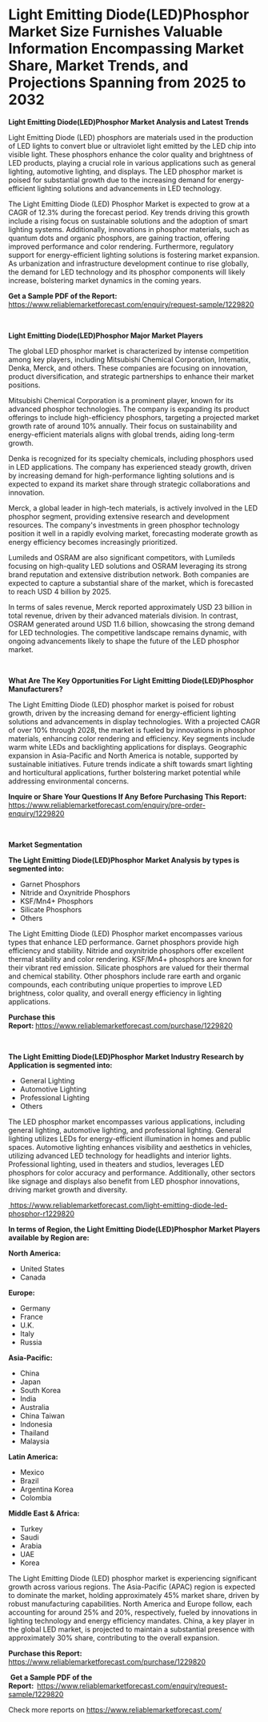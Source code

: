 <p><h1>Light Emitting Diode(LED)Phosphor Market Size Furnishes Valuable Information Encompassing Market Share, Market Trends, and Projections Spanning from 2025 to 2032</h1></p><p><strong>Light Emitting Diode(LED)Phosphor Market Analysis and Latest Trends</strong></p>
<p><p>Light Emitting Diode (LED) phosphors are materials used in the production of LED lights to convert blue or ultraviolet light emitted by the LED chip into visible light. These phosphors enhance the color quality and brightness of LED products, playing a crucial role in various applications such as general lighting, automotive lighting, and displays. The LED phosphor market is poised for substantial growth due to the increasing demand for energy-efficient lighting solutions and advancements in LED technology.</p><p>The Light Emitting Diode (LED) Phosphor Market is expected to grow at a CAGR of 12.3% during the forecast period. Key trends driving this growth include a rising focus on sustainable solutions and the adoption of smart lighting systems. Additionally, innovations in phosphor materials, such as quantum dots and organic phosphors, are gaining traction, offering improved performance and color rendering. Furthermore, regulatory support for energy-efficient lighting solutions is fostering market expansion. As urbanization and infrastructure development continue to rise globally, the demand for LED technology and its phosphor components will likely increase, bolstering market dynamics in the coming years.</p></p>
<p><strong>Get a Sample PDF of the Report:&nbsp;</strong> <a href="https://www.reliablemarketforecast.com/enquiry/request-sample/1229820?utm_campaign=2603&utm_medium=2&utm_source=Github&utm_content=ia&utm_term=03042025&utm_id=light-emitting-diodeledphosphor">https://www.reliablemarketforecast.com/enquiry/request-sample/1229820</a></p>
<p>&nbsp;</p>
<p><strong>Light Emitting Diode(LED)Phosphor Major Market Players</strong></p>
<p><p>The global LED phosphor market is characterized by intense competition among key players, including Mitsubishi Chemical Corporation, Intematix, Denka, Merck, and others. These companies are focusing on innovation, product diversification, and strategic partnerships to enhance their market positions.</p><p>Mitsubishi Chemical Corporation is a prominent player, known for its advanced phosphor technologies. The company is expanding its product offerings to include high-efficiency phosphors, targeting a projected market growth rate of around 10% annually. Their focus on sustainability and energy-efficient materials aligns with global trends, aiding long-term growth.</p><p>Denka is recognized for its specialty chemicals, including phosphors used in LED applications. The company has experienced steady growth, driven by increasing demand for high-performance lighting solutions and is expected to expand its market share through strategic collaborations and innovation.</p><p>Merck, a global leader in high-tech materials, is actively involved in the LED phosphor segment, providing extensive research and development resources. The company's investments in green phosphor technology position it well in a rapidly evolving market, forecasting moderate growth as energy efficiency becomes increasingly prioritized.</p><p>Lumileds and OSRAM are also significant competitors, with Lumileds focusing on high-quality LED solutions and OSRAM leveraging its strong brand reputation and extensive distribution network. Both companies are expected to capture a substantial share of the market, which is forecasted to reach USD 4 billion by 2025.</p><p>In terms of sales revenue, Merck reported approximately USD 23 billion in total revenue, driven by their advanced materials division. In contrast, OSRAM generated around USD 11.6 billion, showcasing the strong demand for LED technologies. The competitive landscape remains dynamic, with ongoing advancements likely to shape the future of the LED phosphor market.</p></p>
<p>&nbsp;</p>
<p><strong>What Are The Key Opportunities For Light Emitting Diode(LED)Phosphor Manufacturers?</strong></p>
<p><p>The Light Emitting Diode (LED) phosphor market is poised for robust growth, driven by the increasing demand for energy-efficient lighting solutions and advancements in display technologies. With a projected CAGR of over 10% through 2028, the market is fueled by innovations in phosphor materials, enhancing color rendering and efficiency. Key segments include warm white LEDs and backlighting applications for displays. Geographic expansion in Asia-Pacific and North America is notable, supported by sustainable initiatives. Future trends indicate a shift towards smart lighting and horticultural applications, further bolstering market potential while addressing environmental concerns.</p></p>
<p><strong>Inquire or Share Your Questions If Any Before Purchasing This Report:</strong> <a href="https://www.reliablemarketforecast.com/enquiry/pre-order-enquiry/1229820?utm_campaign=2603&utm_medium=2&utm_source=Github&utm_content=ia&utm_term=03042025&utm_id=light-emitting-diodeledphosphor">https://www.reliablemarketforecast.com/enquiry/pre-order-enquiry/1229820</a></p>
<p>&nbsp;</p>
<p><strong>Market Segmentation</strong></p>
<p><strong>The Light Emitting Diode(LED)Phosphor Market Analysis by types is segmented into:</strong></p>
<p><ul><li>Garnet Phosphors</li><li>Nitride and Oxynitride Phosphors</li><li>KSF/Mn4+ Phosphors</li><li>Silicate Phosphors</li><li>Others</li></ul></p>
<p><p>The Light Emitting Diode (LED) Phosphor market encompasses various types that enhance LED performance. Garnet phosphors provide high efficiency and stability. Nitride and oxynitride phosphors offer excellent thermal stability and color rendering. KSF/Mn4+ phosphors are known for their vibrant red emission. Silicate phosphors are valued for their thermal and chemical stability. Other phosphors include rare earth and organic compounds, each contributing unique properties to improve LED brightness, color quality, and overall energy efficiency in lighting applications.</p></p>
<p><strong>Purchase this Report:&nbsp;</strong><a href="https://www.reliablemarketforecast.com/purchase/1229820?utm_campaign=2603&utm_medium=2&utm_source=Github&utm_content=ia&utm_term=03042025&utm_id=light-emitting-diodeledphosphor">https://www.reliablemarketforecast.com/purchase/1229820</a></p>
<p>&nbsp;</p>
<p><strong>The Light Emitting Diode(LED)Phosphor Market Industry Research by Application is segmented into:</strong></p>
<p><ul><li>General Lighting</li><li>Automotive Lighting</li><li>Professional Lighting</li><li>Others</li></ul></p>
<p><p>The LED phosphor market encompasses various applications, including general lighting, automotive lighting, and professional lighting. General lighting utilizes LEDs for energy-efficient illumination in homes and public spaces. Automotive lighting enhances visibility and aesthetics in vehicles, utilizing advanced LED technology for headlights and interior lights. Professional lighting, used in theaters and studios, leverages LED phosphors for color accuracy and performance. Additionally, other sectors like signage and displays also benefit from LED phosphor innovations, driving market growth and diversity.</p></p>
<p><a href="https://www.reliablemarketforecast.com/light-emitting-diode-led-phosphor-r1229820?utm_campaign=2603&utm_medium=2&utm_source=Github&utm_content=ia&utm_term=03042025&utm_id=light-emitting-diodeledphosphor">&nbsp;https://www.reliablemarketforecast.com/light-emitting-diode-led-phosphor-r1229820</a></p>
<p><strong>In terms of Region, the Light Emitting Diode(LED)Phosphor Market Players available by Region are:</strong></p>
<p>
    <p> <strong> North America: </strong>
        <ul>
            <li>United States</li>
            <li>Canada</li>
        </ul>
        </p> 
    <p> <strong> Europe: </strong>
        <ul>
            <li>Germany</li>
            <li>France</li>
            <li>U.K.</li>
            <li>Italy</li>
            <li>Russia</li>
        </ul>
        </p> 
    <p> <strong> Asia-Pacific: </strong>
        <ul>
            <li>China</li>
            <li>Japan</li>
            <li>South Korea</li>
            <li>India</li>
            <li>Australia</li>
            <li>China Taiwan</li>
            <li>Indonesia</li>
            <li>Thailand</li>
            <li>Malaysia</li>
        </ul>
        </p> 
    <p> <strong> Latin America: </strong>
        <ul>
            <li>Mexico</li>
            <li>Brazil</li>
            <li>Argentina Korea</li>
            <li>Colombia</li>
        </ul>
        </p> 
    <p> <strong> Middle East & Africa: </strong>
        <ul>
            <li>Turkey</li>
            <li>Saudi</li>
            <li>Arabia</li>
            <li>UAE</li>
            <li>Korea</li>
        </ul>
    </p>
    </p>
<p><p>The Light Emitting Diode (LED) phosphor market is experiencing significant growth across various regions. The Asia-Pacific (APAC) region is expected to dominate the market, holding approximately 45% market share, driven by robust manufacturing capabilities. North America and Europe follow, each accounting for around 25% and 20%, respectively, fueled by innovations in lighting technology and energy efficiency mandates. China, a key player in the global LED market, is projected to maintain a substantial presence with approximately 30% share, contributing to the overall expansion.</p></p>
<p><strong>Purchase this Report: </strong><a href="https://www.reliablemarketforecast.com/purchase/1229820?utm_campaign=2603&utm_medium=2&utm_source=Github&utm_content=ia&utm_term=03042025&utm_id=light-emitting-diodeledphosphor">https://www.reliablemarketforecast.com/purchase/1229820</a></p>
<p>&nbsp;<strong>Get a Sample PDF of the Report:&nbsp;&nbsp;</strong><a href="https://www.reliablemarketforecast.com/enquiry/request-sample/1229820?utm_campaign=2603&utm_medium=2&utm_source=Github&utm_content=ia&utm_term=03042025&utm_id=light-emitting-diodeledphosphor">https://www.reliablemarketforecast.com/enquiry/request-sample/1229820</a></p>
<p><strong></strong></p>
<p>Check more reports on <a href="https://www.reliablemarketforecast.com/?utm_campaign=2603&utm_medium=2&utm_source=Github&utm_content=ia&utm_term=03042025&utm_id=light-emitting-diodeledphosphor">https://www.reliablemarketforecast.com/</a></p>